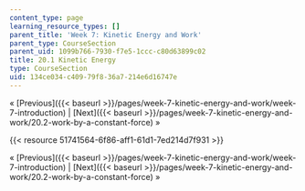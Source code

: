 ```yaml
---
content_type: page
learning_resource_types: []
parent_title: 'Week 7: Kinetic Energy and Work'
parent_type: CourseSection
parent_uid: 1099b766-7930-f7e5-1ccc-c80d63899c02
title: 20.1 Kinetic Energy
type: CourseSection
uid: 134ce034-c409-79f8-36a7-214e6d16747e
---
```


« [Previous]({{< baseurl >}}/pages/week-7-kinetic-energy-and-work/week-7-introduction) | [Next]({{< baseurl >}}/pages/week-7-kinetic-energy-and-work/20.2-work-by-a-constant-force) »

{{< resource 51741564-6f86-aff1-61d1-7ed214d7f931 >}}

« [Previous]({{< baseurl >}}/pages/week-7-kinetic-energy-and-work/week-7-introduction) | [Next]({{< baseurl >}}/pages/week-7-kinetic-energy-and-work/20.2-work-by-a-constant-force) »
